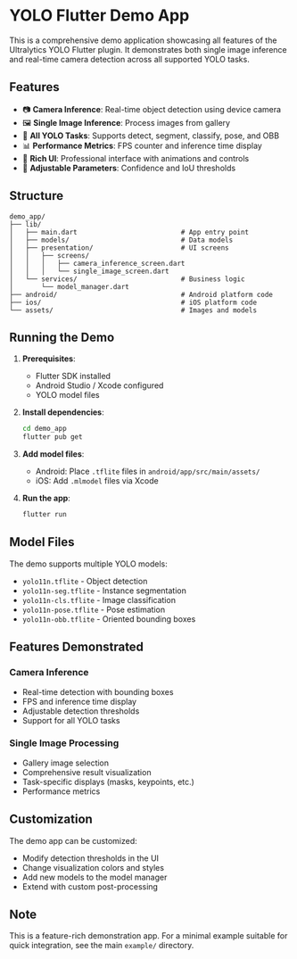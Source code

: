 # YOLO Flutter Demo App

This is a comprehensive demo application showcasing all features of the Ultralytics YOLO Flutter plugin. It demonstrates both single image inference and real-time camera detection across all supported YOLO tasks.

## Features

- 📷 **Camera Inference**: Real-time object detection using device camera
- 🖼️ **Single Image Inference**: Process images from gallery
- 🎯 **All YOLO Tasks**: Supports detect, segment, classify, pose, and OBB
- 📊 **Performance Metrics**: FPS counter and inference time display
- 🎨 **Rich UI**: Professional interface with animations and controls
- 🔧 **Adjustable Parameters**: Confidence and IoU thresholds

## Structure

```
demo_app/
├── lib/
│   ├── main.dart                          # App entry point
│   ├── models/                            # Data models
│   ├── presentation/                      # UI screens
│   │   ├── screens/
│   │   │   ├── camera_inference_screen.dart
│   │   │   └── single_image_screen.dart
│   └── services/                          # Business logic
│       └── model_manager.dart
├── android/                               # Android platform code
├── ios/                                   # iOS platform code
└── assets/                                # Images and models
```

## Running the Demo

1. **Prerequisites**:
   - Flutter SDK installed
   - Android Studio / Xcode configured
   - YOLO model files

2. **Install dependencies**:

   ```bash
   cd demo_app
   flutter pub get
   ```

3. **Add model files**:
   - Android: Place `.tflite` files in `android/app/src/main/assets/`
   - iOS: Add `.mlmodel` files via Xcode

4. **Run the app**:
   ```bash
   flutter run
   ```

## Model Files

The demo supports multiple YOLO models:

- `yolo11n.tflite` - Object detection
- `yolo11n-seg.tflite` - Instance segmentation
- `yolo11n-cls.tflite` - Image classification
- `yolo11n-pose.tflite` - Pose estimation
- `yolo11n-obb.tflite` - Oriented bounding boxes

## Features Demonstrated

### Camera Inference

- Real-time detection with bounding boxes
- FPS and inference time display
- Adjustable detection thresholds
- Support for all YOLO tasks

### Single Image Processing

- Gallery image selection
- Comprehensive result visualization
- Task-specific displays (masks, keypoints, etc.)
- Performance metrics

## Customization

The demo app can be customized:

- Modify detection thresholds in the UI
- Change visualization colors and styles
- Add new models to the model manager
- Extend with custom post-processing

## Note

This is a feature-rich demonstration app. For a minimal example suitable for quick integration, see the main `example/` directory.
